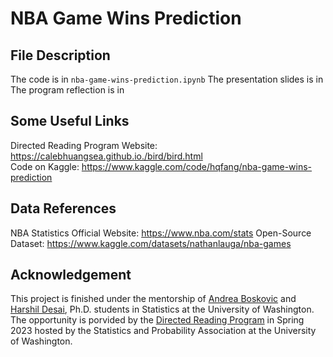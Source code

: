 # NBA Game Wins Prediction

## File Description
The code is in `nba-game-wins-prediction.ipynb`
The presentation slides is in 
The program reflection is in 

## Some Useful Links
Directed Reading Program Website: https://calebhuangsea.github.io./bird/bird.html <br>
Code on Kaggle: https://www.kaggle.com/code/hqfang/nba-game-wins-prediction

## Data References
NBA Statistics Official Website: https://www.nba.com/stats
Open-Source Dataset: https://www.kaggle.com/datasets/nathanlauga/nba-games

## Acknowledgement
This project is finished under the mentorship of [Andrea Boskovic](https://stat.uw.edu/about-us/people/andrea-boskovic) and [Harshil Desai](https://stat.uw.edu/about-us/people/harshil-desai), Ph.D. students in Statistics at the University of Washington. The opportunity is porvided by the [Directed Reading Program](https://spa-drp.github.io/index.html) in Spring 2023 hosted by the Statistics and Probability Association at the University of Washington.
